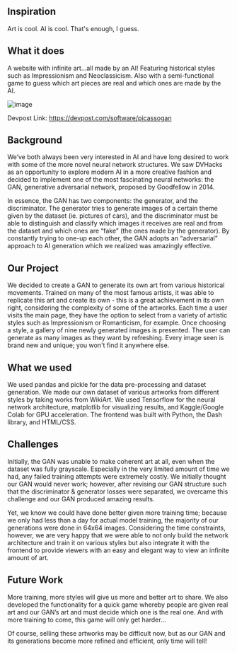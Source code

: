 ## Inspiration
Art is cool. AI is cool. That's enough, I guess. 

## What it does
A website with infinite art...all made by an AI! Featuring historical styles such as Impressionism and Neoclassicism. Also with a semi-functional game to guess which art pieces are real and which ones are made by the AI. 

<img src="https://challengepost-s3-challengepost.netdna-ssl.com/photos/production/software_thumbnail_photos/001/441/877/datas/medium.png" alt="image"> 

Devpost Link:
<a href="https://devpost.com/software/picassogan"> https://devpost.com/software/picassogan </a>

## Background 
We’ve both always been very interested in AI and have long desired to work with some of the more novel neural network structures. We saw DVHacks as an opportunity to explore modern AI in a more creative fashion and decided to implement one of the most fascinating neural networks: the GAN, generative adversarial network, proposed by Goodfellow in 2014. 

In essence, the GAN has two components: the generator, and the discriminator. The generator tries to generate images of a certain theme given by the dataset (ie. pictures of cars), and the discriminator must be able to distinguish and classify which images it receives are real and from the dataset and which ones are “fake” (the ones made by the generator). By constantly trying to one-up each other, the GAN adopts an “adversarial” approach to AI generation which we realized was amazingly effective.

## Our Project

We decided to create a GAN to generate its own art from various historical movements. Trained on many of the most famous artists, it was able to replicate this art and create its own - this is a great achievement in its own right, considering the complexity of some of the artworks. Each time a user visits the main page, they have the option to select from a variety of artistic styles such as Impressionism or Romanticism, for example. Once choosing a style, a gallery of nine newly generated images is presented. The user can generate as many images as they want by refreshing. Every image seen is brand new and unique; you won't find it anywhere else. 

## What we used

We used pandas and pickle for the data pre-processing and dataset generation. We made our own dataset of various artworks from different styles by taking works from WikiArt. We used Tensorflow for the neural network architecture, matplotlib for visualizing results, and Kaggle/Google Colab for GPU acceleration. The frontend was built with Python, the Dash library, and HTML/CSS.

## Challenges

Initially, the GAN was unable to make coherent art at all, even when the dataset was fully grayscale. Especially in the very limited amount of time we had, any failed training attempts were extremely costly. We initially thought our GAN would never work; however, after revising our GAN structure such that the discriminator & generator losses were separated, we overcame this challenge and our GAN produced amazing results. 

Yet, we know we could have done better given more training time; because we only had less than a day for actual model training, the majority of our generations were done in 64x64 images. Considering the time constraints, however, we are very happy that we were able to not only build the network architecture and train it on various styles but also integrate it with the frontend to provide viewers with an easy and elegant way to view an infinite amount of art.

## Future Work

More training, more styles will give us more and better art to share. We also developed the functionality for a quick game whereby people are given real art and our GAN’s art and must decide which one is the real one. And with more training to come, this game will only get harder…

Of course, selling these artworks may be difficult now, but as our GAN and its generations become more refined and efficient, only time will tell!
